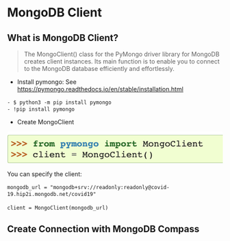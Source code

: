 # MongoDB Client

## What is MongoDB Client?

> The MongoClient() class for the PyMongo driver library for MongoDB creates client instances. Its main function is to enable you to connect to the MongoDB database efficiently and effortlessly.

- Install pymongo: See https://pymongo.readthedocs.io/en/stable/installation.html

```{note}
- $ python3 -m pip install pymongo
- !pip install pymongo
```
- Create MongoClient

![](_static/m1.png)

You can specify the client:
```
mongodb_url = "mongodb+srv://readonly:readonly@covid-19.hip2i.mongodb.net/covid19"

client = MongoClient(mongodb_url)
```

## Create Connection with MongoDB Compass

<object data="_static/MongoDB-Python-workshop.pdf" width="950" height="650" type='application/pdf'/></object>
